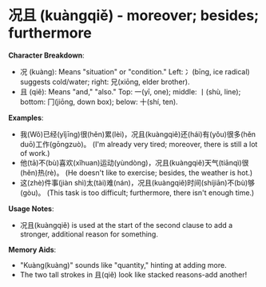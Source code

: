 # **况且 (kuàngqiě) - moreover; besides; furthermore**

**Character Breakdown**:  
- 况 (kuàng): Means "situation" or "condition." Left: 冫(bīng, ice radical) suggests cold/water; right: 兄(xiōng, elder brother).  
- 且 (qiě): Means "and," "also." Top: 一(yī, one); middle: 丨(shù, line); bottom: 冂(jiōng, down box); below: 十(shí, ten).

**Examples**:  
- 我(Wǒ)已经(yǐjīng)很(hěn)累(lèi)，况且(kuàngqiě)还(hái)有(yǒu)很多(hěn duō)工作(gōngzuò)。 (I'm already very tired; moreover, there is still a lot of work.)  
- 他(tā)不(bù)喜欢(xǐhuan)运动(yùndòng)，况且(kuàngqiě)天气(tiānqì)很(hěn)热(rè)。 (He doesn't like to exercise; besides, the weather is hot.)  
- 这(zhè)件事(jiàn shì)太(tài)难(nán)，况且(kuàngqiě)时间(shíjiān)不(bù)够(gòu)。 (This task is too difficult; furthermore, there isn't enough time.)

**Usage Notes**:  
- 况且(kuàngqiě) is used at the start of the second clause to add a stronger, additional reason for something.

**Memory Aids**:  
- "Kuàng(kuàng)" sounds like "quantity," hinting at adding more.  
- The two tall strokes in 且(qiě) look like stacked reasons-add another!
